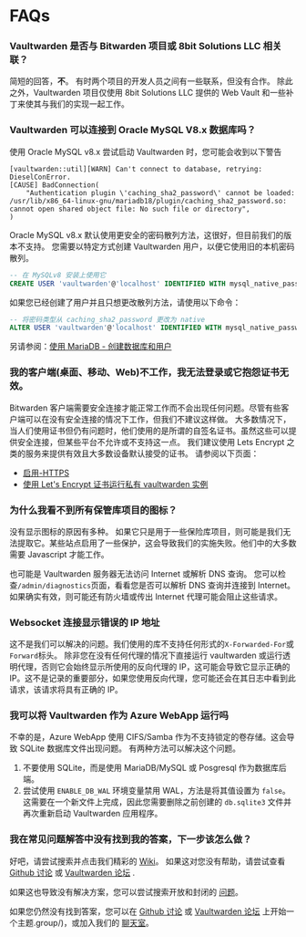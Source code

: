 # FAQs

### Vaultwarden 是否与 Bitwarden 项目或 8bit Solutions LLC 相关联？

简短的回答，**不**。 有时两个项目的开发人员之间有一些联系，但没有合作。 除此之外，Vaultwarden 项目仅使用 8bit Solutions LLC 提供的 Web Vault 和一些补丁来使其与我们的实现一起工作。

### Vaultwarden 可以连接到 Oracle MySQL V8.x 数据库吗？

使用 Oracle MySQL v8.x 尝试启动 Vaultwarden 时，您可能会收到以下警告

```
[vaultwarden::util][WARN] Can't connect to database, retrying: DieselConError.
[CAUSE] BadConnection(
    "Authentication plugin \'caching_sha2_password\' cannot be loaded: /usr/lib/x86_64-linux-gnu/mariadb18/plugin/caching_sha2_password.so: cannot open shared object file: No such file or directory",
)
```

Oracle MySQL v8.x 默认使用更安全的密码散列方法，这很好，但目前我们的版本不支持。 您需要以特定方式创建 Vaultwarden 用户，以便它使用旧的本机密码散列。

```sql
-- 在 MySQLv8 安装上使用它
CREATE USER 'vaultwarden'@'localhost' IDENTIFIED WITH mysql_native_password BY 'yourpassword';
```

如果您已经创建了用户并且只想更改散列方法，请使用以下命令：

```sql
-- 将密码类型从 caching_sha2_password 更改为 native
ALTER USER 'vaultwarden'@'localhost' IDENTIFIED WITH mysql_native_password BY 'yourpassword';
```

另请参阅：[使用 MariaDB - 创建数据库和用户](Using-the-MariaDB-(MySQL)-Backend#创建数据库和用户)

### 我的客户端(桌面、移动、Web)不工作，我无法登录或它抱怨证书无效。

Bitwarden 客户端需要安全连接才能正常工作而不会出现任何问题。尽管有些客户端可以在没有安全连接的情况下工作，但我们不建议这样做。 大多数情况下，当人们使用证书但仍有问题时，他们使用的是所谓的自签名证书。虽然这些可以提供安全连接，但某些平台不允许或不支持这一点。 我们建议使用 Lets Encrypt 之类的服务来提供有效且大多数设备默认接受的证书。 请参阅以下页面：

* [启用-HTTPS](Enabling-HTTPS)
* [使用 Let's Encrypt 证书运行私有 vaultwarden 实例](Running-a-private-vaultwarden-instance-with-Let's-Encrypt-certs)

### 为什么我看不到所有保管库项目的图标？

没有显示图标的原因有多种。 如果它只是用于一些保险库项目，则可能是我们无法提取它。某些站点启用了一些保护，这会导致我们的实施失败。他们中的大多数需要 Javascript 才能工作。

也可能是 Vaultwarden 服务器无法访问 Internet 或解析 DNS 查询。 您可以检查`/admin/diagnostics`页面，看看您是否可以解析 DNS 查询并连接到 Internet。 如果确实有效，则可能还有防火墙或传出 Internet 代理可能会阻止这些请求。

### Websocket 连接显示错误的 IP 地址

这不是我们可以解决的问题。我们使用的库不支持任何形式的`X-Forwarded-For`或`Forward`标头。 除非您在没有任何代理的情况下直接运行 vaultwarden 或运行透明代理，否则它会始终显示所使用的反向代理的 IP，这可能会导致它显示正确的 IP。这不是记录的重要部分，如果您使用反向代理，您可能还会在其日志中看到此请求，该请求将具有正确的 IP。

### 我可以将 Vaultwarden 作为 Azure WebApp 运行吗

不幸的是，Azure WebApp 使用 CIFS/Samba 作为不支持锁定的卷存储。这会导致 SQLite 数据库文件出现问题。 有两种方法可以解决这个问题。

1. 不要使用 SQLite，而是使用 MariaDB/MySQL 或 Posgresql 作为数据库后端。
2. 尝试使用 `ENABLE_DB_WAL` 环境变量禁用 WAL，方法是将其值设置为 `false`。这需要在一个新文件上完成，因此您需要删除之前创建的 `db.sqlite3` 文件并再次重新启动 Vaultwarden 应用程序。

### 我在常见问题解答中没有找到我的答案，下一步该怎么做？

好吧，请尝试搜索并点击我们精彩的 [Wiki](https://github.com/dani-garcia/vaultwarden/wiki)。 如果这对您没有帮助，请尝试查看 [Github 讨论](https://github.com/dani-garcia/vaultwarden/discussions) 或 [Vaultwarden 论坛](https://vaultwarden.discourse.group) .

如果这也导致没有解决方案，您可以尝试搜索开放和封闭的 [问题](https://github.com/dani-garcia/vaultwarden/issues)。

如果您仍然没有找到答案，您可以在 [Github 讨论](https://github.com/dani-garcia/vaultwarden/discussions) 或 [Vaultwarden 论坛](https://vaultwarden.discourse) 上开始一个主题.group/)，或加入我们的 [聊天室](https://matrix.to/#/#vaultwarden:matrix.org)。
